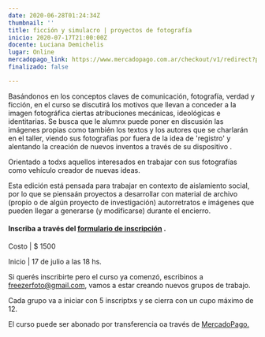 ```yaml
---
date: 2020-06-28T01:24:34Z
thumbnail: ''
title: ficción y simulacro | proyectos de fotografía
inicio: 2020-07-17T21:00:00Z
docente: Luciana Demichelis
lugar: Online
mercadopago_link: https://www.mercadopago.com.ar/checkout/v1/redirect?pref_id=132297489-04bf2cd2-e6dc-49db-b6b3-fd507c8fd024
finalizado: false

---
```

Basándonos en los conceptos claves de comunicación, fotografía, verdad y ficción, en el curso se discutirá los motivos que llevan a conceder a la imagen fotográfica ciertas atribuciones mecánicas, ideológicas e identitarias. Se busca que le alumnx puede poner en discusión las imágenes propias como también los textos y los autores que se charlarán en el taller, viendo sus fotografías por fuera de la idea de 'registro' y alentando la creación de nuevos inventos a través de su dispositivo .

Orientado a todxs aquellos interesados ​​en trabajar con sus fotografías como vehículo creador de nuevas ideas.

Esta edición está pensada para trabajar en contexto de aislamiento social, por lo que se piensaán proyectos a desarrollar con material de archivo (propio o de algún proyecto de investigación) autorretratos e imágenes que pueden llegar a generarse (y modificarse) durante el encierro.

#### **Inscriba a través del** [**formulario de inscripción**](https://docs.google.com/forms/d/1cx7mw6fU5Hhpc2Z6k24ZDO9cb85IBmm4GTX7is266BU/edit "formulario de inscripción") **.**

Costo | $ 1500

Inicio | 17 de julio a las 18 hs. 

Si querés inscribirte pero el curso ya comenzó, escribinos a freezerfoto@gmail.com, vamos a estar creando nuevos grupos de trabajo.

Cada grupo va a iniciar con 5 inscriptxs y se cierra con un cupo máximo de 12.

El curso puede ser abonado por transferencia oa través de [MercadoPago.](https://www.mercadopago.com.ar/checkout/v1/redirect?pref_id=132297489-d6f0f828-c8ae-4bd6-afeb-64690e97ad3f)